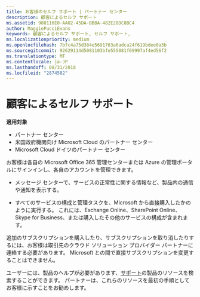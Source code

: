 ```yaml
---
title: お客様のセルフ サポート | パートナー センター
description: 顧客によるセルフ サポート
ms.assetid: 980116E0-AA02-45DA-BBBA-482E28DC8BC4
author: MaggiePucciEvans
keywords: 顧客によるセルフ サポート, セルフ サポート,
ms.localizationpriority: medium
ms.openlocfilehash: 7bfc4a75d384e5691763a6adca24f619bdee0a3b
ms.sourcegitcommit: 92629114d5081103bfe555081f69997af4ed56f2
ms.translationtype: MT
ms.contentlocale: ja-JP
ms.lasthandoff: 08/31/2018
ms.locfileid: "2874582"
---
```

# <a name="customer-self-support"></a>顧客によるセルフ サポート

**適用対象**

-  パートナー センター
-  米国政府機関向け Microsoft Cloud のパートナー センター
-  Microsoft Cloud ドイツのパートナー センター

お客様は各自の Microsoft Office 365 管理センターまたは Azure の管理ポータルにサインインし、各自のアカウントを管理できます。

-   メッセージ センターで、サービスの正常性に関する情報など、製品内の通信や通知を表示する。

-   すべてのサービスの構成と管理タスクを、Microsoft から直接購入したかのように実行する。 これには、Exchange Online、SharePoint Online、Skype for Business、または購入したその他のサービスの構成が含まれます。

追加のサブスクリプションを購入したり、サブスクリプションを取り消したりするには、お客様は取引先のクラウド ソリューション プロバイダー パートナーに連絡する必要があります。 Microsoft との間で直接サブスクリプションを変更することはできません。

ユーザーには、製品のヘルプが必要があります、[サポート](https://partnercenter.microsoft.com/partner/support)の製品のリソースを検索することができます。 パートナーは、これらのリソースを最初の手順としてお客様に示すことをお勧めします。

 

 



